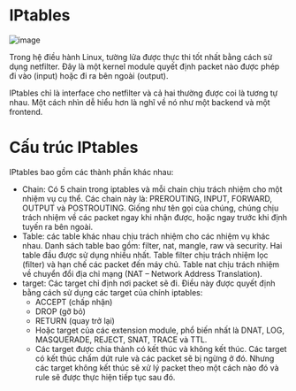 # IPtables

![image](https://user-images.githubusercontent.com/111716161/194467691-b53fe1e2-249a-4862-af33-590306b2c111.png)

Trong hệ điều hành Linux, tường lửa được thực thi tốt nhất bằng cách sử dụng netfilter. Đây là một kernel module quyết định packet nào được phép đi vào (input) hoặc đi ra bên ngoài (output).

IPtables chỉ là interface cho netfilter và cả hai thường được coi là tương tự nhau. Một cách nhìn dễ hiểu hơn là nghĩ về nó như một backend và một frontend.

# Cấu trúc IPtables

IPtables bao gồm các thành phần khác nhau:

- Chain: Có 5 chain trong iptables và mỗi chain chịu trách nhiệm cho một nhiệm vụ cụ thể. Các chain này là: PREROUTING, INPUT, FORWARD, OUTPUT và POSTROUTING. Giống như tên gọi của chúng, chúng chịu trách nhiệm về các packet ngay khi nhận được, hoặc ngay trước khi định tuyến ra bên ngoài.
- Table: các table khác nhau chịu trách nhiệm cho các nhiệm vụ khác nhau. Danh sách table bao gồm:  filter, nat, mangle, raw và security. Hai table đầu được sử dụng nhiều nhất. Table filter chịu trách nhiệm lọc (filter) và hạn chế các packet đến máy chủ. Table nat chịu trách nhiệm về chuyển đổi địa chỉ mạng (NAT – Network Address Translation).
- target: Các target chỉ định nơi packet sẽ đi. Điều này được quyết định bằng cách sử dụng các target của chính iptables:
  - ACCEPT (chấp nhận)
  - DROP (gỡ bỏ)
  - RETURN (quay trở lại)
  - Hoặc target của các extension module, phổ biến nhất là DNAT, LOG, MASQUERADE, REJECT, SNAT, TRACE và TTL.
  - Các target được chia thành có kết thúc và không kết thúc. Các target có kết thúc chấm dứt rule và các packet sẽ bị ngừng ở đó. Nhưng các target không kết thúc sẽ xử lý packet theo một cách nào đó và rule sẽ  được thực hiện tiếp tục sau đó.
  
